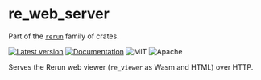 # re_web_server

Part of the [`rerun`](https://github.com/rerun-io/rerun) family of crates.

[![Latest version](https://img.shields.io/crates/v/re_web_server.svg)](https://crates.io/crates/re_web_server)
[![Documentation](https://docs.rs/re_web_server/badge.svg)](https://docs.rs/re_web_server)
![MIT](https://img.shields.io/badge/license-MIT-blue.svg)
![Apache](https://img.shields.io/badge/license-Apache-blue.svg)

Serves the Rerun web viewer (`re_viewer` as Wasm and HTML) over HTTP.
